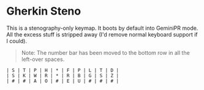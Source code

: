 # Gherkin Steno

This is a stenography-only keymap. It boots by default into GeminiPR mode. All the excess stuff is stripped away (I'd remove normal keyboard support if I could).

> Note: The number bar has been moved to the bottom row in all the left-over spaces.

    | S | T | P | H | * | F | P | L | T | D |
    | S | K | W | R | * | R | B | G | S | Z |
    | # | # | A | O | # | E | U | # | # | # |
